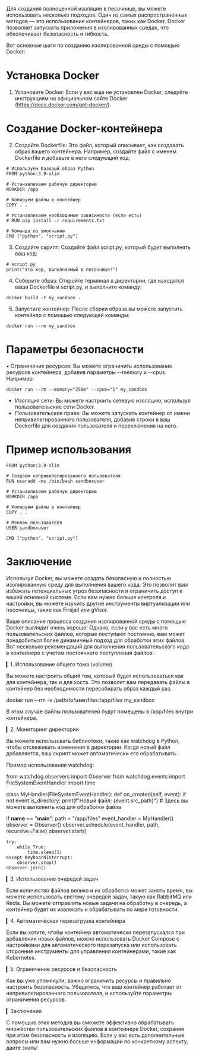 Для создания полноценной изоляции в песочнице, вы можете использовать несколько подходов. Один из самых распространенных методов — это использование контейнеров, таких как Docker. Docker позволяет запускать приложения в изолированных средах, что обеспечивает безопасность и гибкость.

Вот основные шаги по созданию изолированной среды с помощью Docker:

# Установка Docker

1. Установите Docker: Если у вас еще не установлен Docker, следуйте инструкциям на официальном сайте Docker (https://docs.docker.com/get-docker/).

# Создание Docker-контейнера

2. Создайте Dockerfile: Это файл, который описывает, как создавать образ вашего контейнера. Например, создайте файл с именем Dockerfile и добавьте в него следующий код:

```
# Используем базовый образ Python
FROM python:3.9-slim

# Устанавливаем рабочую директорию
WORKDIR /app

# Копируем файлы в контейнер
COPY . .

# Устанавливаем необходимые зависимости (если есть)
# RUN pip install -r requirements.txt

# Команда по умолчанию
CMD ["python", "script.py"]
```

3. Создайте скрипт: Создайте файл script.py, который будет выполнять ваш код:

```
# script.py
print("Это код, выполняемый в песочнице!")
```

4. Соберите образ: Откройте терминал в директории, где находятся ваши Dockerfile и script.py, и выполните команду:

```docker build -t my_sandbox .```

5. Запустите контейнер: После сборки образа вы можете запустить контейнер с помощью следующей команды:

```docker run --rm my_sandbox```

# Параметры безопасности

• Ограничение ресурсов: Вы можете ограничить использование ресурсов контейнера, добавив параметры --memory и --cpus. Например:

```docker run --rm --memory="256m" --cpus="1" my_sandbox```

- Изоляция сети: Вы можете настроить сетевую изоляцию, используя пользовательские сети Docker.
- Пользовательские права: Вы можете запускать контейнер от имени непривилегированного пользователя, добавив строки в ваш Dockerfile для создания пользователя и переключения на него.

# Пример использования

```
FROM python:3.9-slim

# Создаем непривилегированного пользователя
RUN useradd -ms /bin/bash sandboxuser

# Устанавливаем рабочую директорию
WORKDIR /app

# Копируем файлы в контейнер
COPY . .

# Меняем пользователя
USER sandboxuser

CMD ["python", "script.py"]
```


# Заключение

Используя Docker, вы можете создать безопасную и полностью изолированную среду для выполнения вашего кода. Это позволит вам избежать потенциальных угроз безопасности и ограничить доступ к вашей основной системе. Если вам нужно больше контроля и настройки, вы можете изучить другие инструменты виртуализации или песочницы, такие как Firejail или gVisor.



Ваше описание процесса создания изолированной среды с помощью Docker выглядит очень хорошо! Однако, если у вас есть много пользовательских файлов, которые поступают постоянно, вам может понадобиться более динамичный подход для обработки этих файлов. Вот несколько рекомендаций для выполнения пользовательского кода в контейнере с учетом постоянного поступления файлов:

▎1. Использование общего тома (volume)

Вы можете настроить общий том, который будет использоваться как для контейнера, так и для хоста. Это позволит вам передавать файлы в контейнер без необходимости пересобирать образ каждый раз.

docker run --rm -v /path/to/user/files:/app/files my_sandbox


В этом случае файлы пользователей будут помещены в /app/files внутри контейнера.

▎2. Мониторинг директории

Вы можете использовать библиотеки, такие как watchdog в Python, чтобы отслеживать изменения в директории. Когда новый файл добавляется, ваш скрипт может автоматически его обрабатывать.

Пример использования watchdog:

from watchdog.observers import Observer
from watchdog.events import FileSystemEventHandler
import time

class MyHandler(FileSystemEventHandler):
    def on_created(self, event):
        if not event.is_directory:
            print(f"Новый файл: {event.src_path}")
            # Здесь вы можете выполнить код для обработки файла

if __name__ == "__main__":
    path = "/app/files"
    event_handler = MyHandler()
    observer = Observer()
    observer.schedule(event_handler, path, recursive=False)
    observer.start()

    try:
        while True:
            time.sleep(1)
    except KeyboardInterrupt:
        observer.stop()
    observer.join()


▎3. Использование очередей задач

Если количество файлов велико и их обработка может занять время, вы можете использовать систему очередей задач, такую как RabbitMQ или Redis. Вы можете отправлять новые задачи на обработку в очередь, а контейнер будет их извлекать и обрабатывать по мере готовности.

▎4. Автоматическая перезагрузка контейнера

Если вы хотите, чтобы контейнер автоматически перезапускался при добавлении новых файлов, можно использовать Docker Compose с настройками для автоматического перезапуска или использовать сторонние инструменты для управления контейнерами, такие как Kubernetes.

▎5. Ограничение ресурсов и безопасность

Как вы уже упомянули, важно ограничить ресурсы и правильно настроить безопасность. Убедитесь, что ваш контейнер работает от непривилегированного пользователя, и используйте параметры ограничения ресурсов.

▎Заключение

С помощью этих методов вы сможете эффективно обрабатывать множество пользовательских файлов в контейнере Docker, сохраняя при этом безопасность и изоляцию. Если у вас есть дополнительные вопросы или вам нужно больше информации по конкретному аспекту, дайте знать!

